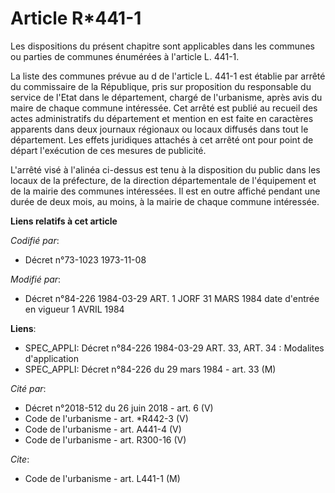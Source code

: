 # Article R*441-1

Les dispositions du présent chapitre sont applicables dans les communes ou parties de communes énumérées à l'article L.
441-1.

La liste des communes prévue au d de l'article L. 441-1 est établie par arrêté du commissaire de la République,  pris sur
proposition du responsable du service de l'Etat dans le département, chargé de l'urbanisme, après avis du maire de chaque
commune intéressée. Cet arrêté est publié au recueil des actes administratifs du département et mention en est faite en
caractères apparents dans deux journaux régionaux ou locaux diffusés dans tout le département. Les effets juridiques attachés
à cet arrêté ont pour point de départ l'exécution de ces mesures de publicité.

L'arrêté visé à l'alinéa ci-dessus est tenu à la disposition du public dans les locaux de la préfecture, de la direction
départementale de l'équipement et de la mairie des communes intéressées. Il est en outre affiché pendant une durée de deux
mois, au moins, à la mairie de chaque commune intéressée.

**Liens relatifs à cet article**

_Codifié par_:

  - Décret n°73-1023 1973-11-08

_Modifié par_:

  - Décret n°84-226 1984-03-29 ART. 1 JORF 31 MARS 1984 date d'entrée en vigueur 1 AVRIL 1984

**Liens**:

  - SPEC_APPLI: Décret n°84-226 1984-03-29 ART. 33, ART. 34 : Modalites d'application
  - SPEC_APPLI: Décret n°84-226 du 29 mars 1984 - art. 33 (M)

_Cité par_:

  - Décret n°2018-512 du 26 juin 2018 - art. 6 (V)
  - Code de l'urbanisme - art. *R442-3 (V)
  - Code de l'urbanisme - art. A441-4 (V)
  - Code de l'urbanisme - art. R300-16 (V)

_Cite_:

  - Code de l'urbanisme - art. L441-1 (M)
